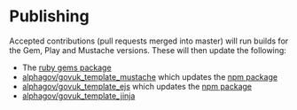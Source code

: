 # Publishing

Accepted contributions (pull requests merged into master) will run builds for the Gem, Play and Mustache versions. These will then update the following:

* The [ruby gems package](https://rubygems.org/gems/govuk_template)
* [alphagov/govuk_template_mustache](https://github.com/alphagov/govuk_template_mustache) which updates the [npm package](https://npmjs.org/package/govuk_template_mustache)
* [alphagov/govuk_template_ejs](https://github.com/alphagov/govuk_template_ejs) which updates the [npm package](https://npmjs.org/package/govuk_template_ejs)
* [alphagov/govuk_template_jinja](https://github.com/alphagov/govuk_template_jinja)
